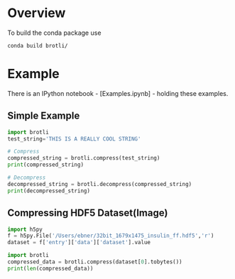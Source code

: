 # Overview
To build the conda package use

```
conda build brotli/
```

# Example

There is an IPython notebook - [Examples.ipynb] - holding these examples. 


## Simple Example
```Python
import brotli
test_string='THIS IS A REALLY COOL STRING'

# Compress
compressed_string = brotli.compress(test_string)
print(compressed_string)

# Decompress
decompressed_string = brotli.decompress(compressed_string)
print(decompressed_string)
```

## Compressing HDF5 Dataset(Image)

```Python
import h5py
f = h5py.File('/Users/ebner/32bit_1679x1475_insulin_ff.hdf5','r')
dataset = f['entry']['data']['dataset'].value

import brotli
compressed_data = brotli.compress(dataset[0].tobytes())
print(len(compressed_data))
```
